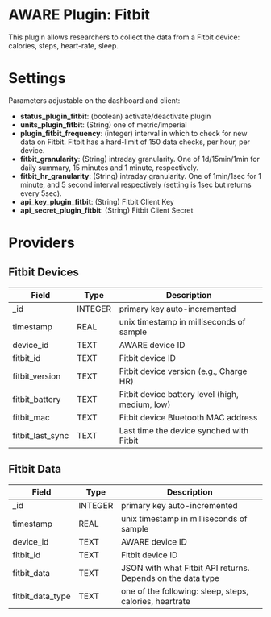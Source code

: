 AWARE Plugin: Fitbit
==========================

This plugin allows researchers to collect the data from a Fitbit device: calories, steps, heart-rate, sleep.

# Settings
Parameters adjustable on the dashboard and client:
- **status_plugin_fitbit**: (boolean) activate/deactivate plugin
- **units_plugin_fitbit**: (String) one of metric/imperial
- **plugin_fitbit_frequency**: (integer) interval in which to check for new data on Fitbit. Fitbit has a hard-limit of 150 data checks, per hour, per device.
- **fitbit_granularity**: (String) intraday granularity. One of 1d/15min/1min for daily summary, 15 minutes and 1 minute, respectively.
- **fitbit_hr_granularity**: (String) intraday granularity. One of 1min/1sec for 1 minute, and 5 second interval respectively (setting is 1sec but returns every 5sec).
- **api_key_plugin_fitbit**: (String) Fitbit Client Key
- **api_secret_plugin_fitbit**: (String) Fitbit Client Secret

# Providers
##  Fitbit Devices

Field | Type | Description
----- | ---- | -----------
_id | INTEGER | primary key auto-incremented
timestamp | REAL | unix timestamp in milliseconds of sample
device_id | TEXT | AWARE device ID
fitbit_id | TEXT | Fitbit device ID
fitbit_version | TEXT | Fitbit device version (e.g., Charge HR)
fitbit_battery | TEXT | Fitbit device battery level (high, medium, low)
fitbit_mac | TEXT | Fitbit device Bluetooth MAC address
fitbit_last_sync | TEXT | Last time the device synched with Fitbit

##  Fitbit Data

Field | Type | Description
----- | ---- | -----------
_id | INTEGER | primary key auto-incremented
timestamp | REAL | unix timestamp in milliseconds of sample
device_id | TEXT | AWARE device ID
fitbit_id | TEXT | Fitbit device ID
fitbit_data | TEXT | JSON with what Fitbit API returns. Depends on the data type
fitbit_data_type | TEXT | one of the following: sleep, steps, calories, heartrate
